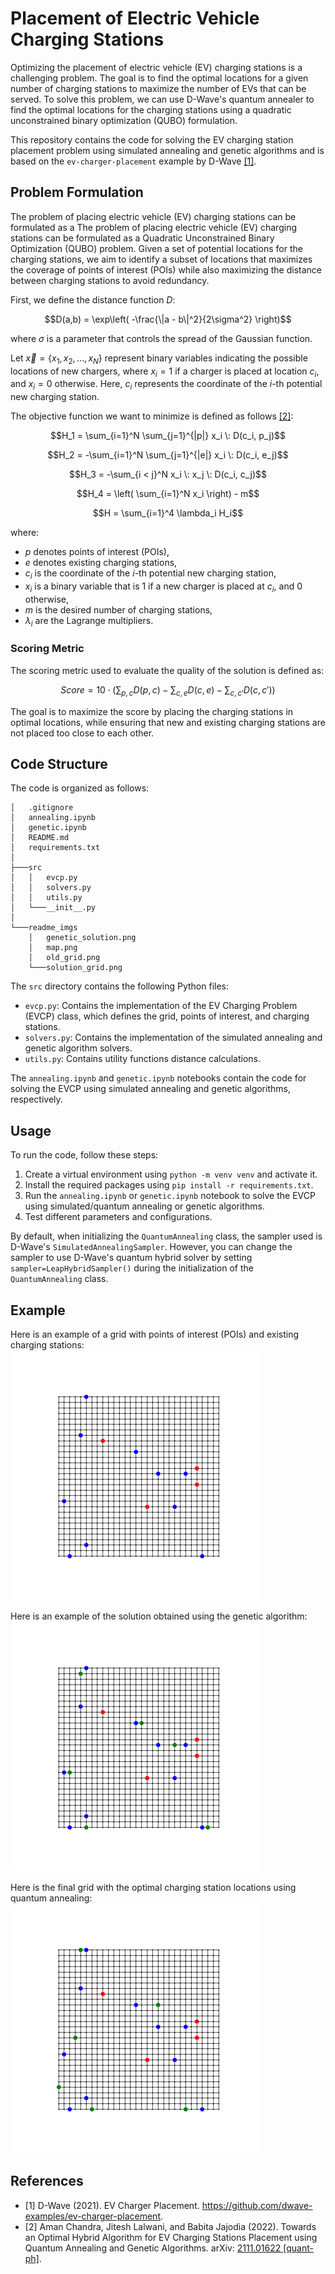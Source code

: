 # Placement of Electric Vehicle Charging Stations

Optimizing the placement of electric vehicle (EV) charging stations is a challenging problem. The goal is to find the optimal locations for a given number of charging stations to maximize the number of EVs that can be served. To solve this problem, we can use D-Wave's quantum annealer to find the optimal locations for the charging stations using a quadratic unconstrained binary optimization (QUBO) formulation.

This repository contains the code for solving the EV charging station placement problem using simulated annealing and genetic algorithms and is based on the `ev-charger-placement` example by D-Wave [[1]](#1).

## Problem Formulation

The problem of placing electric vehicle (EV) charging stations can be formulated as a The problem of placing electric vehicle (EV) charging stations can be formulated as a Quadratic Unconstrained Binary Optimization (QUBO) problem. Given a set of potential locations for the charging stations, we aim to identify a subset of locations that maximizes the coverage of points of interest (POIs) while also maximizing the distance between charging stations to avoid redundancy.

First, we define the distance function $D$:

$$D(a,b) = \exp\left( -\frac{\|a - b\|^2}{2\sigma^2} \right)$$

where $\sigma$ is a parameter that controls the spread of the Gaussian function.

Let $\vec{x} = \{x_1, x_2, \dots, x_N\}$ represent binary variables indicating the possible locations of new chargers, where $x_i = 1$ if a charger is placed at location $c_i$, and $x_i = 0$ otherwise. Here, $c_i$ represents the coordinate of the $i$-th potential new charging station.

The objective function we want to minimize is defined as follows [[2]](#2):

$$H_1 = \sum_{i=1}^N \sum_{j=1}^{|p|} x_i \: D(c_i, p_j)$$

$$H_2 = -\sum_{i=1}^N \sum_{j=1}^{|e|} x_i \: D(c_i, e_j)$$

$$H_3 = -\sum_{i < j}^N x_i \: x_j \: D(c_i, c_j)$$

$$H_4 = \left( \sum_{i=1}^N x_i \right) - m$$

$$H = \sum_{i=1}^4 \lambda_i H_i$$

where:

- $p$ denotes points of interest (POIs),
- $e$ denotes existing charging stations,
- $c_i$ is the coordinate of the $i$-th potential new charging station,
- $x_i$ is a binary variable that is 1 if a new charger is placed at $c_i$, and 0 otherwise,
- $m$ is the desired number of charging stations,
- $\lambda_i$ are the Lagrange multipliers.

### Scoring Metric

The scoring metric used to evaluate the quality of the solution is defined as:

$$
\textit{Score}=10\cdot\left(\sum_{p,c} D(p,c) - \sum_{c,e} D(c,e) - \sum_{c,c'} D(c,c')\right)
$$

The goal is to maximize the score by placing the charging stations in optimal locations, while ensuring that new and existing charging stations are not placed too close to each other.

## Code Structure

The code is organized as follows:

```monospace
│   .gitignore
│   annealing.ipynb
│   genetic.ipynb
│   README.md
│   requirements.txt
│
├───src
│   │   evcp.py
│   │   solvers.py
│   │   utils.py
│   └───__init__.py
│
└───readme_imgs
    │   genetic_solution.png
    │   map.png
    │   old_grid.png
    └───solution_grid.png
```

The `src` directory contains the following Python files:

- `evcp.py`: Contains the implementation of the EV Charging Problem (EVCP) class, which defines the grid, points of interest, and charging stations.
- `solvers.py`: Contains the implementation of the simulated annealing and genetic algorithm solvers.
- `utils.py`: Contains utility functions distance calculations.

The `annealing.ipynb` and `genetic.ipynb` notebooks contain the code for solving the EVCP using simulated annealing and genetic algorithms, respectively.

## Usage

To run the code, follow these steps:

1. Create a virtual environment using `python -m venv venv` and activate it.
2. Install the required packages using `pip install -r requirements.txt`.
3. Run the `annealing.ipynb` or `genetic.ipynb` notebook to solve the EVCP using simulated/quantum annealing or genetic algorithms.
4. Test different parameters and configurations.

By default, when initializing the `QuantumAnnealing` class, the sampler used is D-Wave's `SimulatedAnnealingSampler`. However, you can change the sampler to use D-Wave's quantum hybrid solver by setting `sampler=LeapHybridSampler()` during the initialization of the `QuantumAnnealing` class.

## Example

Here is an example of a grid with points of interest (POIs) and existing charging stations:\
<img src="readme_imgs/old_grid.png" alt="old_grid" width="400"/>

Here is an example of the solution obtained using the genetic algorithm:\
<img src="readme_imgs/genetic_solution.png" alt="old_grid" width="400"/>

Here is the final grid with the optimal charging station locations using quantum annealing:\
<img src="readme_imgs/solution_grid.png" alt="old_grid" width="400"/>

## References

- <a id="1">[1]</a> D-Wave (2021). EV Charger Placement. https://github.com/dwave-examples/ev-charger-placement.
- <a id="2">[2]</a> Aman Chandra, Jitesh Lalwani, and Babita Jajodia (2022). Towards an Optimal Hybrid Algorithm for EV Charging Stations Placement using Quantum Annealing and Genetic Algorithms. arXiv: [2111.01622 [quant-ph]](https://arxiv.org/abs/2111.01622).
